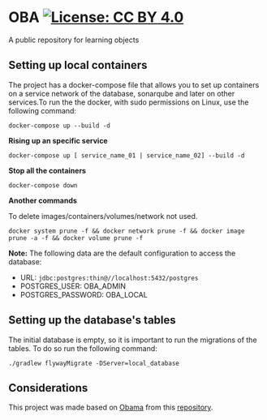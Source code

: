 # OBA [![License: CC BY 4.0](https://img.shields.io/badge/License-CC_BY_4.0-lightgrey.svg)](https://creativecommons.org/licenses/by/4.0/)
A public repository for learning objects

## Setting up local containers

The project has a docker-compose file that allows you to set up containers on a service network of the database, sonarqube and later on other services.To run the the docker, with sudo permissions
on Linux, use the following command:

```shell
docker-compose up --build -d
```

**Rising up an specific service**

```shell
docker-compose up [ service_name_01 | service_name_02] --build -d
```

**Stop all the containers**

```shell
docker-compose down
```

**Another commands**

To delete images/containers/volumes/network not used.

```shell
docker system prune -f && docker network prune -f && docker image prune -a -f && docker volume prune -f
```

**Note:** The following data are the default configuration to access the database:
* URL: ``` jdbc:postgres:thin@//localhost:5432/postgres ```
* POSTGRES_USER: OBA_ADMIN
* POSTGRES_PASSWORD: OBA_LOCAL


## Setting up the database's tables

The initial database is empty, so it is important to run the migrations of the tables. To do so run the following command:

```shell
./gradlew flywayMigrate -DServer=local_database
```

## Considerations
This project was made based on [Obama](https://obama.imd.ufrn.br/) from this [repository](git@github.com:informaticaeducacional/obama.git).
